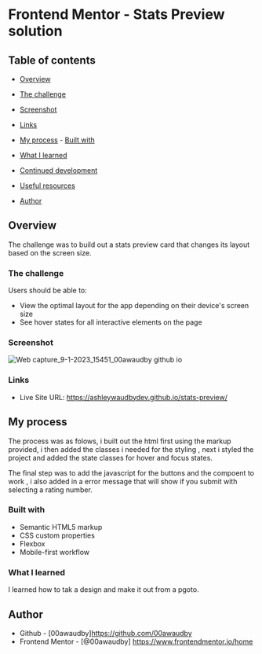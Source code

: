 # Frontend Mentor - Stats Preview solution


## Table of contents

- [Overview](#overview)

- [The challenge](#the-challenge)
  
- [Screenshot](#screenshot)
  
- [Links](#links)
  
- [My process](#my-process) - [Built with](#built-with)
  
- [What I learned](#what-i-learned)
  
- [Continued development](#continued-development)
  
- [Useful resources](#useful-resources)
- [Author](#author)



## Overview

The challenge was to build out a stats preview card that changes its layout based on the screen size.

### The challenge

Users should be able to:

- View the optimal layout for the app depending on their device's screen size
- See hover states for all interactive elements on the page


### Screenshot

![Web capture_9-1-2023_15451_00awaudby github io](https://user-images.githubusercontent.com/84845712/211230353-10ad2f8d-025e-4191-922d-ba4d6658fcdf.jpeg)



### Links

- Live Site URL: https://ashleywaudbydev.github.io/stats-preview/

## My process
The process was as folows, i built out the html first using the markup provided, i then added the classes i needed for the styling , next i styled the project and added the state classes for hover and focus states.

The final step was to add the javascript for the buttons and the compoent to work , i also added in a error message that will show if you submit with selecting a rating number.

### Built with

- Semantic HTML5 markup
- CSS custom properties
- Flexbox
- Mobile-first workflow




### What I learned
I learned how to tak a design and make it out from a pgoto.


## Author

- Github - [00awaudby]https://github.com/00awaudby
- Frontend Mentor - [@00awaudby] https://www.frontendmentor.io/home




